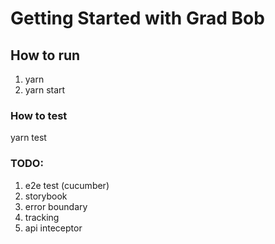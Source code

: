 # Getting Started with Grad Bob

## How to run

1. yarn
2. yarn start

### How to test
yarn test

### TODO:

1. e2e test (cucumber)
2. storybook
3. error boundary
4. tracking
5. api inteceptor
